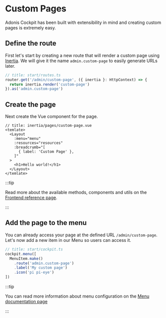 # Custom Pages

Adonis Cockpit has been built with extensibility in mind and creating custom pages is extremely easy.

## Define the route

First let's start by creating a new route that will render a custom page using [Inertia](https://docs.adonisjs.com/guides/views-and-templates/inertia). We will give it the name `admin.custom-page` to easily generate URLs later.

```ts
// title: start/routes.ts
router.get('/admin/custom-page', ({ inertia }: HttpContext) => {
  return inertia.render('custom-page')
}).as('admin.custom-page')
```

## Create the page

Next create the Vue component for the page.

```vue
// title: inertia/pages/custom-page.vue
<temlate>
  <Layout
    :menu="menu"
    :resources="resources"
    :breadcrumb="[
      { label: 'Custom Page' },
    ]"
  >
    <h1>Hello world!</h1>
  </Layout>
</temlate>
```

:::tip

Read more about the available methods, components and utils on the [Frontend reference page](../references/frontend.md).

:::

## Add the page to the menu

You can already access your page at the defined URL `/admin/custom-page`. Let's now add a new item in our Menu so users can access it.

```ts
// title: start/cockpit.ts
cockpit.menu([
  MenuItem.make()
    .route('admin.custom-page')
    .label('My custom page')
    .icon('pi pi-eye')
])
```

:::tip

You can read more information about menu configuration on the [Menu documentation page](./menu.md)

:::
